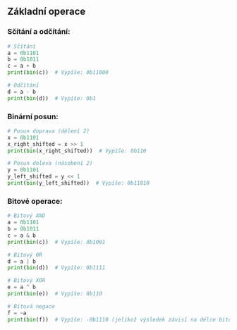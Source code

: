 ## Základní operace

### Sčítání a odčítání:

```Python
# Sčítání
a = 0b1101
b = 0b1011
c = a + b
print(bin(c))  # Vypíše: 0b11000

# Odčítání
d = a - b
print(bin(d))  # Vypíše: 0b1
```
### Binární posun:

```Python
# Posun doprava (dělení 2)
x = 0b1101
x_right_shifted = x >> 1
print(bin(x_right_shifted))  # Vypíše: 0b110

# Posun doleva (násobení 2)
y = 0b1101
y_left_shifted = y << 1
print(bin(y_left_shifted))  # Vypíše: 0b11010
```

### Bitové operace:

```Python
# Bitový AND
a = 0b1101
b = 0b1011
c = a & b
print(bin(c))  # Vypíše: 0b1001

# Bitový OR
d = a | b
print(bin(d))  # Vypíše: 0b1111

# Bitový XOR
e = a ^ b
print(bin(e))  # Vypíše: 0b110

# Bitová negace
f = ~a
print(bin(f))  # Vypíše: -0b1110 (jelikož výsledek závisí na délce bitového slova)
```
